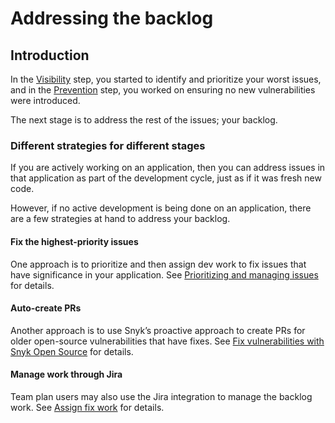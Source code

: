 # Addressing the backlog

## Introduction

In the [Visibility](visibility.md) step, you started to identify and prioritize your worst issues, and in the [Prevention](prevention.md) step, you worked on ensuring no new vulnerabilities were introduced.&#x20;

The next stage is to address the rest of the issues; your backlog.

### Different strategies for different stages

If you are actively working on an application, then you can address issues in that application as part of the development cycle, just as if it was fresh new code.

However, if no active development is being done on an application, there are a few strategies at hand to address your backlog.

#### Fix the highest-priority issues

One approach is to prioritize and then assign dev work to fix issues that have significance in your application. See [Prioritizing and managing issues](../../../manage-issues/issue-management/) for details.

#### Auto-create PRs

Another approach is to use Snyk’s proactive approach to create PRs for older open-source vulnerabilities that have fixes. See [Fix vulnerabilities with Snyk Open Source](../../../products/snyk-open-source/open-source-basics/) for details.

#### Manage work through Jira

Team plan users may also use the Jira integration to manage the backlog work. See [Assign fix work](../../walkthrough-code-repository-projects/assign-fix-work.md) for details.
